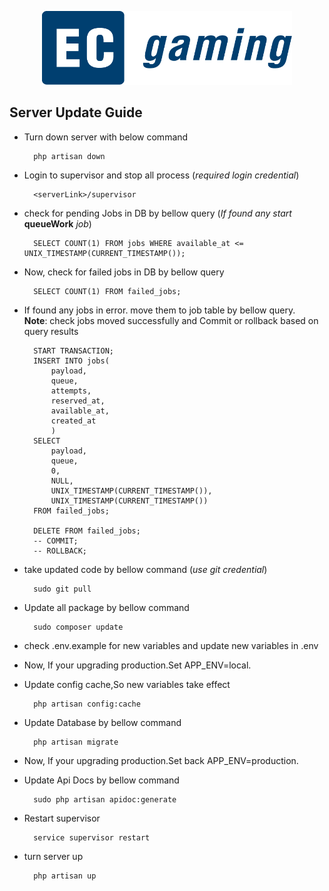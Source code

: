 <p align="center"><img src="readme/img/logo.png" width="400"></p>

## Server Update Guide

- Turn down server with below command
    
        php artisan down

- Login to supervisor and stop all process (*required login credential*)

        <serverLink>/supervisor

- check for pending Jobs in DB by bellow query (*If found any start* **queueWork** *job*)

        SELECT COUNT(1) FROM jobs WHERE available_at <= UNIX_TIMESTAMP(CURRENT_TIMESTAMP());

- Now, check for failed jobs in DB by bellow query 

        SELECT COUNT(1) FROM failed_jobs;

- If found any jobs in error. move them to job table by bellow query.\
**Note**: check jobs moved successfully and Commit or rollback based on query results

        START TRANSACTION;
        INSERT INTO jobs(
            payload,
            queue,
            attempts,
            reserved_at,
            available_at,
            created_at
            )
        SELECT 
            payload,
            queue,
            0,
            NULL,
            UNIX_TIMESTAMP(CURRENT_TIMESTAMP()),
            UNIX_TIMESTAMP(CURRENT_TIMESTAMP()) 
        FROM failed_jobs;

        DELETE FROM failed_jobs;
        -- COMMIT;
        -- ROLLBACK;
        
- take updated code by bellow command (*use git credential*)
    
        sudo git pull

- Update all package by bellow command
    
        sudo composer update

- check .env.example for new variables and update new variables in .env

- Now, If your upgrading production.Set APP_ENV=local.

- Update config cache,So new variables take effect
    
        php artisan config:cache

- Update Database by bellow command
    
        php artisan migrate

- Now, If your upgrading production.Set back APP_ENV=production.

- Update Api Docs by bellow command
    
        sudo php artisan apidoc:generate

- Restart supervisor
    
        service supervisor restart

- turn server up
    
        php artisan up